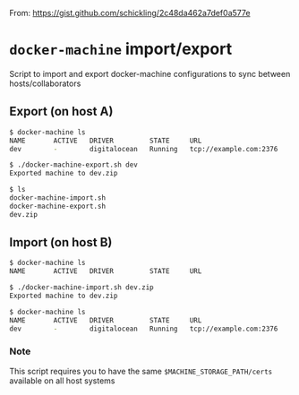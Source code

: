 From: https://gist.github.com/schickling/2c48da462a7def0a577e

# `docker-machine` import/export
Script to import and export docker-machine configurations to sync between hosts/collaborators

## Export (on host A)

```sh
$ docker-machine ls
NAME       ACTIVE   DRIVER         STATE     URL                            SWARM   DOCKER    ERRORS
dev        -        digitalocean   Running   tcp://example.com:2376                 v1.10.1

$ ./docker-machine-export.sh dev
Exported machine to dev.zip

$ ls
docker-machine-import.sh
docker-machine-export.sh
dev.zip
```

## Import (on host B)

```sh
$ docker-machine ls
NAME       ACTIVE   DRIVER         STATE     URL                            SWARM   DOCKER    ERRORS

$ ./docker-machine-import.sh dev.zip
Exported machine to dev.zip

$ docker-machine ls
NAME       ACTIVE   DRIVER         STATE     URL                            SWARM   DOCKER    ERRORS
dev        -        digitalocean   Running   tcp://example.com:2376                 v1.10.1
```

### Note

This script requires you to have the same `$MACHINE_STORAGE_PATH/certs` available on all host systems